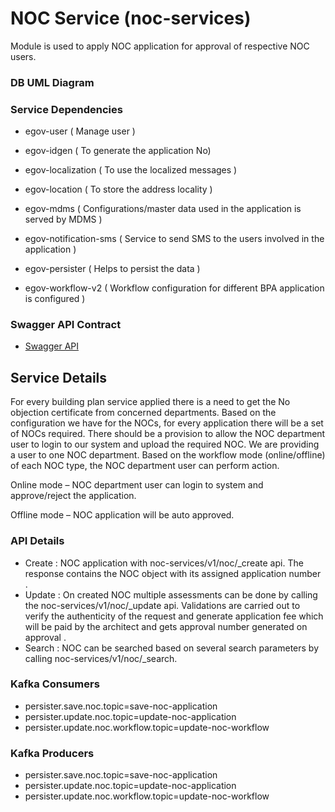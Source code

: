 
# NOC Service (noc-services)

Module is used to apply NOC application for approval of respective NOC users.


### DB UML Diagram



### Service Dependencies

- egov-user  ( Manage user )

- egov-idgen ( To generate the application No)

- egov-localization ( To use the localized messages )

- egov-location ( To store the address locality )

- egov-mdms ( Configurations/master data used in the application is served by MDMS )

- egov-notification-sms ( Service to send SMS to the users involved in the application )

- egov-persister ( Helps to persist the data  )

- egov-workflow-v2 ( Workflow configuration for different BPA application is configured )

### Swagger API Contract

 - [Swagger API](https://editor.swagger.io/?url=https://raw.githubusercontent.com/upyog/UPYOG/master/municipal-services/docs/noc-v-1.0.0.yaml#!/)


## Service Details

For every building plan service applied there is a need to get the No objection certificate from concerned departments. Based on the  configuration we have for the NOCs, for every application there will be a set of NOCs required. There should be a provision to allow the NOC department user to login to our system and upload the required NOC. We are providing a user to one NOC department. Based on the workflow mode (online/offline) of each NOC type, the NOC department user can perform action. 

Online mode – NOC department user can login to system and approve/reject the application.

Offline mode – NOC application will be auto approved.

### API Details
- Create : NOC application with noc-services/v1/noc/_create api.
The response contains the NOC object with its assigned application number .
- Update : On created NOC multiple assessments can be done by calling the noc-services/v1/noc/_update api. Validations are carried out to verify the authenticity of the request and generate application fee which will be paid by the architect and gets approval number generated on approval .
- Search : NOC can be searched based on several search parameters by calling noc-services/v1/noc/_search.

### Kafka Consumers
- persister.save.noc.topic=save-noc-application
- persister.update.noc.topic=update-noc-application
- persister.update.noc.workflow.topic=update-noc-workflow


### Kafka Producers
- persister.save.noc.topic=save-noc-application
- persister.update.noc.topic=update-noc-application
- persister.update.noc.workflow.topic=update-noc-workflow

